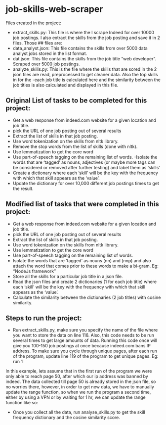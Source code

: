 # job-skills-web-scraper
Files created in the project:
-	extract_skills.py: This file is where the I scrape Indeed for over 10000 job postings. I also extract the skills from the job posting and save it in 2 files. Those ## files are:
-	data_analyst.json: This file contains the skills from over 5000 data analyst jobs stored in the list format.
-	dat.json: This file contains the skills from the job title “web developer”. Scraped over 5000 job postings.
-	analyze_skills.py: This is the file where the skills that are sored in the 2 json files are read, preprocessed to get cleaner data. Also the top skills in for the -each job title is calculated here and the similarity between the job titles is also calculated and displayed in this file.

## Original List of tasks to be completed for this project:
-	Get a web response from indeed.com website for a given location and job title.
-	pick the URL of one job posting out of several results
-	Extract the list of skills in that job posting.
-	Use word tokenization on the skills from nltk library.
-	Remove the stop words from the list of skills (done with nltk).
-	Use lemmatization to get the core word
-	Use part-of-speech tagging on the remaining list of words.
-Isolate the words that are ‘tagged’ as nouns, adjectives (or maybe more tags can be considered or removed after further testing) and label them as ‘skills’
-	Create a dictionary where each ‘skill’ will be the key with the frequency with which that skill appears as the ‘value’.
-	Update the dictionary for over 10,000 different job postings times to get the result.

## Modified list of tasks that were completed in this project:
-	Get a web response from indeed.com website for a given location and job title.
-	pick the URL of one job posting out of several results
-	Extract the list of skills in that job posting.
-	Use word tokenization on the skills from nltk library.
-	Use lemmatization to get the core word
-	Use part-of-speech tagging on the remaining list of words.
-	Isolate the words that are ‘tagged’ as nouns (nn) and (nnp) and also attach the word that comes prior to these words to make a bi-gram. Eg: “NodeJs framework”
-	Store all the skills for a particular job title in a json file.
-	Read the json files and create 2 dictionaries (1 for each job title) where each ‘skill’ will be the key with the frequency with which that skill appears as the ‘value’.
-	Calculate the similarity between the dictionaries (2 job titles) with cosine similarity.

## Steps to run the project:
-	Run extract_skills.py, make sure you specify the name of the file where you want to store the data on line 116. Also, this code needs to be run several times to get large amounts of data. Running this code once will give you 100-150 job postings at once because indeed.com bans IP address. To make sure you cycle through unique pages, after each run of the program, update line 119 of the program to get unique pages.
Eg: run 1
 
In this example, lets assume that in the first run of the program we were only able to reach page 50, after which our ip address was banned by indeed. The data collected till page 50 is already stored in the json file, so no worries there, however, in order to get new data, we have to manually update the range function, so when we run the program a second time, either by using a VPN or by waiting for 1 hr, we can update the range function like so:
 

-	Once you collect all the data, run analyse_skills.py to get the skill frequency dictionary and the cosine similarity score.
